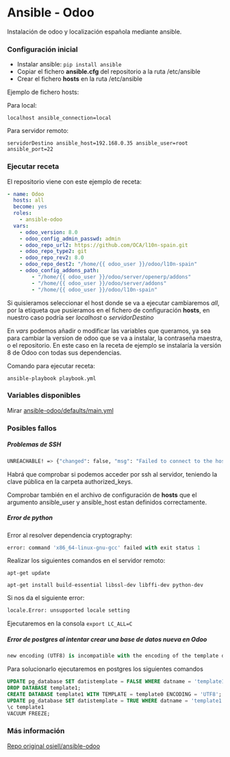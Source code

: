 # Ansible - Odoo

Instalación de odoo y localización española mediante ansible.

### Configuración inicial
* Instalar ansible: `pip install ansible`
* Copiar el fichero **ansible.cfg** del repositorio a la ruta /etc/ansible
* Crear el fichero **hosts** en la ruta /etc/ansible

Ejemplo de fichero hosts:

Para local:

`localhost ansible_connection=local`

Para servidor remoto:

`servidorDestino ansible_host=192.168.0.35 ansible_user=root ansible_port=22`

### Ejecutar receta
El repositorio viene con este ejemplo de receta:
```yaml
- name: Odoo
  hosts: all
  become: yes
  roles:
    - ansible-odoo
  vars:
    - odoo_version: 8.0
    - odoo_config_admin_passwd: admin
    - odoo_repo_url2: https://github.com/OCA/l10n-spain.git
    - odoo_repo_type2: git
    - odoo_repo_rev2: 8.0
    - odoo_repo_dest2: "/home/{{ odoo_user }}/odoo/l10n-spain"
    - odoo_config_addons_path:
        - "/home/{{ odoo_user }}/odoo/server/openerp/addons"
        - "/home/{{ odoo_user }}/odoo/server/addons"
        - "/home/{{ odoo_user }}/odoo/l10n-spain"
```
Si quisieramos seleccionar el host donde se va a ejecutar cambiaremos _all_, por la etiqueta que pusieramos en el fichero de configuración **hosts**, en nuestro caso podría ser _localhost_ o _servidorDestino_

En _vars_ podemos añadir o modificar las variables que queramos, ya sea para cambiar la version de odoo que se va a instalar, la contraseña maestra, o el repositorio.
En este caso en la receta de ejemplo se instalaría la versión 8 de Odoo con todas sus dependencias.

Comando para ejecutar receta:

`ansible-playbook playbook.yml`

### Variables disponibles
Mirar [ansible-odoo/defaults/main.yml](ansible-odoo/defaults/main.yml)


### Posibles fallos

##### Problemas de SSH
```bash
UNREACHABLE! => {"changed": false, "msg": "Failed to connect to the host via ssh.", "unreachable": true}
```

Habrá que comprobar si podemos acceder por ssh al servidor, teniendo la clave pública en la carpeta authorized_keys.

Comprobar también en el archivo de configuración de **hosts** que el argumento ansible_user y ansible_host estan definidos correctamente.

##### Error de python

Error al resolver dependencia cryptography:
```python
error: command 'x86_64-linux-gnu-gcc' failed with exit status 1
```
Realizar los siguientes comandos en el servidor remoto:

`apt-get update`

`apt-get install build-essential libssl-dev libffi-dev python-dev`

Si nos da el siguiente error:
```python
locale.Error: unsupported locale setting
```
Ejecutaremos en la consola
`export LC_ALL=C`


##### Error de postgres al intentar crear una base de datos nueva en Odoo

```python
new encoding (UTF8) is incompatible with the encoding of the template database (SQL_ASCII) HINT: Use the same encoding as in the template database, or use template0 as template.
```
Para solucionarlo ejecutaremos en postgres los siguientes comandos
```sql
UPDATE pg_database SET datistemplate = FALSE WHERE datname = 'template1';
DROP DATABASE template1;
CREATE DATABASE template1 WITH TEMPLATE = template0 ENCODING = 'UTF8';
UPDATE pg_database SET datistemplate = TRUE WHERE datname = 'template1';
\c template1
VACUUM FREEZE;
```



### Más información
[Repo original osiell/ansible-odoo](https://github.com/osiell/ansible-odoo/blob/master/README.md)
